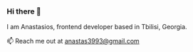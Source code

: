 ### Hi there 👋


I am Anastasios, frontend developer based in Tbilisi, Georgia.

📫 Reach me out at anastas3993@gmail.com

<!-- ![My GitHub stats](https://github-readme-stats.vercel.app/api?username=alter-eggo) -->

